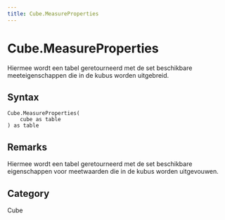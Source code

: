 ```yaml
---
title: Cube.MeasureProperties
---
```


# Cube.MeasureProperties


Hiermee wordt een tabel geretourneerd met de set beschikbare meeteigenschappen die in de kubus worden uitgebreid.


## Syntax

```powerquery
Cube.MeasureProperties(
    cube as table
) as table
```


## Remarks

Hiermee wordt een tabel geretourneerd met de set beschikbare eigenschappen voor meetwaarden die in de kubus worden uitgevouwen.



## Category
Cube
